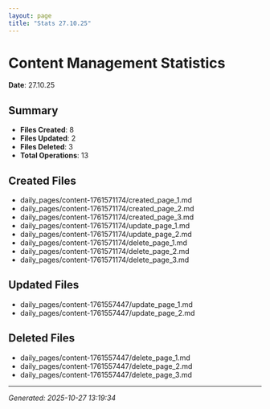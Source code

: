 ```yaml
---
layout: page
title: "Stats 27.10.25"
---
```


# Content Management Statistics

**Date**: 27.10.25

## Summary

- **Files Created**: 8
- **Files Updated**: 2  
- **Files Deleted**: 3
- **Total Operations**: 13

## Created Files

- daily_pages/content-1761571174/created_page_1.md
- daily_pages/content-1761571174/created_page_2.md
- daily_pages/content-1761571174/created_page_3.md
- daily_pages/content-1761571174/update_page_1.md
- daily_pages/content-1761571174/update_page_2.md
- daily_pages/content-1761571174/delete_page_1.md
- daily_pages/content-1761571174/delete_page_2.md
- daily_pages/content-1761571174/delete_page_3.md

## Updated Files

- daily_pages/content-1761557447/update_page_1.md
- daily_pages/content-1761557447/update_page_2.md

## Deleted Files

- daily_pages/content-1761557447/delete_page_1.md
- daily_pages/content-1761557447/delete_page_2.md
- daily_pages/content-1761557447/delete_page_3.md

---
*Generated: 2025-10-27 13:19:34*
